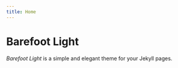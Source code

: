 ```yaml
---
title: Home
---
```


# Barefoot Light
*Barefoot Light* is a simple and elegant theme for your Jekyll pages.